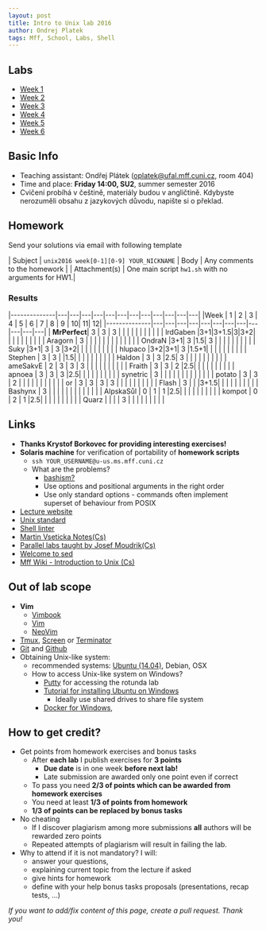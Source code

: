 ```yaml
---
layout: post
title: Intro to Unix lab 2016
author: Ondrej Platek
tags: Mff, School, Labs, Shell
---
```


Labs
----
- [Week 1](/2016/02/22/unix-week-1/)
- [Week 2](/2016/02/29/unix-week-2/)
- [Week 3](/2016/03/11/unix-week-3/)
- [Week 4](/2016/03/18/unix-week-4/)
- [Week 5](/2016/03/25/unix-week-5/)
- [Week 6](/2016/04/05/unix-week-6/)

Basic Info
----------
- Teaching assistant: Ondřej Plátek (oplatek@ufal.mff.cuni.cz, room 404)
- Time and place: **Friday 14:00, SU2**, summer semester 2016
- Cvičení probíhá v češtině, materiály budou v angličtině. Kdybyste nerozuměli obsahu z jazykových důvodu, napište si o překlad.

Homework
--------
Send your solutions via email with following template

| Subject | `unix2016 week[0-1][0-9] YOUR_NICKNAME`
| Body    | Any comments to the homework |
| Attachment(s) | One main script `hw1.sh` with no arguments for HW1.|

### Results

|--------------|---|---|---|---|---|---|---|---|---|---|---|---|
|Week          | 1 | 2 | 3 | 4 | 5 | 6 | 7 | 8 | 9 | 10| 11| 12|
|--------------|---|---|---|---|---|---|---|---|---|---|---|---|
| **MrPerfect**| 3 | 3 | 3 |   |   |   |   |   |   |   |   |   |
| lrdGaben     |3+1|3+1.5|3|3+2|   |   |   |   |   |   |   |   |
| Aragorn      | 3 |   |   |   |   |   |   |   |   |   |   |   |
| OndraN       |3+1| 3 |1.5| 3 |   |   |   |   |   |   |   |   |
| Suky         |3+1| 3 | 3 |3+2|   |   |   |   |   |   |   |   |
| hlupaco      |3+2|3+1| 3 |1.5+1|   |   |   |   |   |   |   |   |
| Stephen      | 3 | 3 |   |1.5|   |   |   |   |   |   |   |   |
| Haldon       | 3 | 3 |2.5| 3 |   |   |   |   |   |   |   |   |
| ameSakvE     | 2 | 3 | 3 | 3 |   |   |   |   |   |   |   |   |
| Fraith       | 3 | 3 | 2 |2.5|   |   |   |   |   |   |   |   |
| apnoea       | 3 | 3 | 3 |2.5|   |   |   |   |   |   |   |   |
| synetric     | 3 |   |   |   |   |   |   |   |   |   |   |   |
| potato       | 3 | 3 | 2 |   |   |   |   |   |   |   |   |   |
| or           | 3 | 3 | 3 | 3 |   |   |   |   |   |   |   |   |
| Flash        | 3 |   |   |3+1.5|   |   |   |   |   |   |   |   |
| Bashynx      | 3 |   |   |   |   |   |   |   |   |   |   |   |
| AlpskaSůl    | 0 | 1 | 1 |2.5|   |   |   |   |   |   |   |   |
| kompot       | 0 | 2 | 1 |2.5|   |   |   |   |   |   |   |   |
| Quarz        |   |   |   | 3 |   |   |   |   |   |   |   |   |


Links
-----
- **Thanks Krystof Borkovec for providing interesting exercises!**
- **Solaris machine** for verification of portability of **homework scripts**
    - `ssh YOUR_USERNAME@u-us.ms.mff.cuni.cz`
    - What are the problems?
        - [bashism?][bashism]
        - Use options and positional arguments in the right order
        - Use only standard options - commands often implement superset of behaviour from POSIX 
- [Lecture website][lecture]
- [Unix standard][unix-standard]
- [Shell linter][shell-linter]
- [Martin Vseticka Notes(Cs)][vseticka]
- [Parallel labs taught by Josef Moudrik(Cs)][moudrik]
- [Welcome to sed][sed]
- [Mff Wiki - Introduction to Unix (Cs)][wiki-unix]

Out of lab scope
----------------
- **Vim**
    - [Vimbook][vimbook]
    - [Vim][vim]
    - [NeoVim][neovim]
- [Tmux][tmux], [Screen][screen] or [Terminator][terminator]
- [Git][git] and [Github][github]
- Obtaining Unix-like system:
    - recommended systems: [Ubuntu (14.04)][ubuntu-install], Debian, OSX
    - How to access Unix-like system on Windows? 
        - [Putty][putty] for accessing the rotunda lab
        - [Tutorial for installing Ubuntu on Windows][virtualbox-on-windows]
            - Ideally use shared drives to share file system
        - [Docker for Windows][docker-win],

How to get credit?
------------------
- Get points from homework exercises and bonus tasks
    - After **each lab** I publish exercises for **3 points**
        - **Due date** is in one week **before next lab!**
        - Late submission are awarded only one point even if correct
    - To pass you need **2/3 of points which can be awarded from homework exercises**
    - You need  at least **1/3 of points from homework**
    - **1/3 of points can be replaced by bonus tasks**
- No cheating
    - If I discover plagiarism among more submissions **all** authors will be rewarded zero points
    - Repeated attempts of plagiarism will result in failing the lab.
- Why to attend if it is not mandatory? I will:
    - answer your questions,
    - explaining current topic from the lecture if asked
    - give hints for homework
    - define with your help bonus tasks proposals (presentations, recap tests, ...)



*If you want to add/fix content of this page, create a pull request. Thank you!*


[sed]: http://sed.sourceforge.net/
[wiki-unix]: http://wiki.matfyz.cz/wiki/%C3%9Avod_do_UNIXu
[vseticka]: http://www.martinvseticka.eu/index.php?sekce=browse&page=79
[moudrik]: http://j2m.cz/~jm/vyuka/unix2016/
[github]: https://guides.github.com/activities/hello-world/
[git]: http://git-scm.com/docs/gittutorial
[screen]: https://www.gnu.org/software/screen/
[tmux]: https://tmux.github.io/
[vim]: https://github.com/vim/vim
[neovim]: https://github.com/neovim/neovim
[vimbook]: ftp://ftp.vim.org/pub/vim/doc/book/vimbook-OPL.pdf
[docker-win]: https://docs.docker.com/windows/step_one/

[unix-standard]: http://ktiml.mff.cuni.cz/~kucerap/unix/susv4tc1/index.html
[rotunda-unix]: http://wiki.ms.mff.cuni.cz/wiki/laborato%C5%99_UNIX
[rotunda-rights]: http://wiki.ms.mff.cuni.cz/wiki/Pr%C3%A1va_UNIX
[shell-linter]: http://www.shellcheck.net/
[pkucera-lab]: http://ktiml.mff.cuni.cz/~kucerap/unix/
[terminator]: http://gnometerminator.blogspot.cz/p/introduction.html
[virtualbox-on-windows]: http://blog.en.uptodown.com/virtualize-ubuntu-14-04-windows-using-virtualbox/
[putty]: http://www.putty.org/
[ubuntu-install]: http://www.ubuntu.com/download/desktop/install-ubuntu-desktop
[lecture]: http://www.ms.mff.cuni.cz/~forst/teaching.html
[bashism]: http://mywiki.wooledge.org/Bashism
